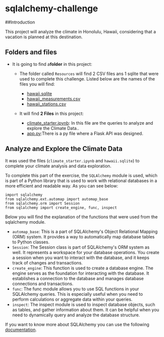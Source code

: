 # sqlalchemy-challenge

##Introduction

This project will analyze the climate in Honolulu, Hawaii, considering that a vacation is planned at this destination.

## Folders and files

* It is going to find a**folder** in this project:

   * The folder called `Resources` will find 2 CSV files ans 1 sqlite that were used to complete this challenge. Listed below are the names of the files you will find:

      * [hawaii.sqlite](https://github.com/ricardodelosrios/sqlalchemy-challenge/blob/main/Resources/hawaii.sqlite)
      * [hawaii_measurements.csv](https://github.com/ricardodelosrios/sqlalchemy-challenge/blob/main/Resources/hawaii_measurements.csv)
      * [hawaii_stations.csv](https://github.com/ricardodelosrios/sqlalchemy-challenge/blob/main/Resources/hawaii_stations.csv)
    
  * It will find **2 Files** in this project:
  
    * [climate_starter.ipynb](https://github.com/ricardodelosrios/sqlalchemy-challenge/blob/main/climate_starter.ipynb): In this file are the queries to analyze and explore the Climate Data..
    * [app.py](https://github.com/ricardodelosrios/sqlalchemy-challenge/blob/main/app.py):There is a py file where a Flask API was designed.
   
## Analyze and Explore the Climate Data

It was used the files (`climate_starter.ipynb` and `hawaii.sqlite`) to complete your climate analysis and data exploration.

To complete this part of the exercise, the `SQLAlchemy` module is used, which is part of a Python library that is used to work with relational databases in a more efficient and readable way. As you can see below:

```
import sqlalchemy
from sqlalchemy.ext.automap import automap_base
from sqlalchemy.orm import Session
from sqlalchemy import create_engine, func, inspect

```
Below you will find the explanation of the functions that were used from the sqlalchemy module.

* `automap_base`: This is a part of SQLAlchemy's Object Relational Mapping (ORM) system. It provides a way to automatically map database tables to Python classes.
* `Session`: The Session class is part of SQLAlchemy's ORM system as well. It represents a workspace for your database operations. You create a session when you want to interact with the database, and it keeps track of changes and transactions.
* `create_engine`: This function is used to create a database engine. The engine serves as the foundation for interacting with the database. It establishes a connection to the database and manages database connections and transactions.
* `func`: The func module allows you to use SQL functions in your SQLAlchemy queries. This is especially useful when you need to perform calculations or aggregate data within your queries.
* `inspect`: The inspect module is used to inspect database objects, such as tables, and gather information about them. It can be helpful when you need to dynamically query and analyze the database structure.

If you want to know more about SQLAlchemy you can use the following [documentation](https://docs.sqlalchemy.org/en/20/).






